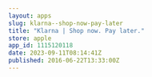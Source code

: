 ```yaml
---
layout: apps
slug: klarna--shop-now-pay-later
title: "Klarna | Shop now. Pay later."
store: apple
app_id: 1115120118
date: 2023-09-11T08:14:41Z
published: 2016-06-22T13:33:00Z
---
```

